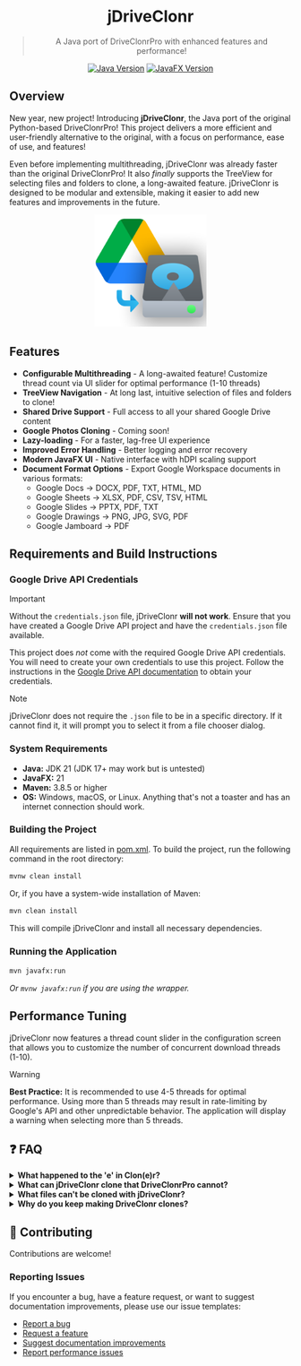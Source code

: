 <div align="center">

# jDriveClonr

> A Java port of DriveClonrPro with enhanced features and performance!

[![Java Version](https://img.shields.io/badge/Java-21-orange.svg)](https://www.oracle.com/java/technologies/downloads/)
[![JavaFX Version](https://img.shields.io/badge/JavaFX-21-blue.svg)](https://openjfx.io/)
</div>

## Overview

New year, new project! Introducing **jDriveClonr**, the Java port of the original Python-based DriveClonrPro! This project delivers a more efficient and user-friendly alternative to the original, with a focus on performance, ease of use, and features!

Even before implementing multithreading, jDriveClonr was already faster than the original DriveClonrPro! It also _finally_ supports the TreeView for selecting files and folders to clone, a long-awaited feature. jDriveClonr is designed to be modular and extensible, making it easier to add new features and improvements in the future.

<div align="center">
<img src="src/main/resources/DriveClonrLogo.png" alt="jDriveClonr Logo" width="200"/>
</div>

## Features

- **Configurable Multithreading** - A long-awaited feature! Customize thread count via UI slider for optimal performance (1-10 threads)
- **TreeView Navigation** - At long last, intuitive selection of files and folders to clone! 
- **Shared Drive Support** - Full access to all your shared Google Drive content
- **Google Photos Cloning** - Coming soon!
- **Lazy-loading** - For a faster, lag-free UI experience
- **Improved Error Handling** - Better logging and error recovery
- **Modern JavaFX UI** - Native interface with hDPI scaling support
- **Document Format Options** - Export Google Workspace documents in various formats:
  - Google Docs → DOCX, PDF, TXT, HTML, MD
  - Google Sheets → XLSX, PDF, CSV, TSV, HTML
  - Google Slides → PPTX, PDF, TXT
  - Google Drawings → PNG, JPG, SVG, PDF
  - Google Jamboard → PDF

## Requirements and Build Instructions

### Google Drive API Credentials

> [!IMPORTANT]
> Without the `credentials.json` file, jDriveClonr **will not work**. Ensure that you have created a Google Drive API project and have the `credentials.json` file available.

This project does *not* come with the required Google Drive API credentials. You will need to create your own credentials to use this project.
Follow the instructions in the [Google Drive API documentation](https://developers.google.com/drive/api/v3/quickstart/java) to obtain your credentials.

> [!NOTE]
> jDriveClonr does not require the `.json` file to be in a specific directory. If it cannot find it, it will prompt you to select
> it from a file chooser dialog.

### System Requirements

- **Java:** JDK 21 (JDK 17+ may work but is untested)
- **JavaFX:** 21
- **Maven:** 3.8.5 or higher
- **OS:** Windows, macOS, or Linux. Anything that's not a toaster and has an internet connection should work.

### Building the Project

All requirements are listed in [pom.xml](pom.xml). To build the project, run the following command in the root directory:

```bash
mvnw clean install
```

Or, if you have a system-wide installation of Maven:

```bash
mvn clean install
```

This will compile jDriveClonr and install all necessary dependencies.

### Running the Application

```bash
mvn javafx:run
```

*Or `mvnw javafx:run` if you are using the wrapper.*

## Performance Tuning

jDriveClonr now features a thread count slider in the configuration screen that allows you to customize the number of concurrent download threads (1-10).

> [!WARNING]
> **Best Practice:** It is recommended to use 4-5 threads for optimal performance. Using more than 5 threads may result in rate-limiting by Google's API and other unpredictable behavior. The application will display a warning when selecting more than 5 threads.

## ❓ FAQ

<details>
<summary><b>What happened to the 'e' in Clon(e)r?</b></summary>
<p>`Clonr` looks cooler than `Cloner`. 'Nuff said.</p>
</details>

<details>
<summary><b>What can jDriveClonr clone that DriveClonrPro cannot?</b></summary>
<p>jDriveClonr shares a superset of features with DriveClonrPro. They both maintain the same base cloning abilities, 
including Google Workspace exporting, but jDriveClonr has additional features that are not present in DriveClonrPro:</p>

- 📁 jDriveClonr has a functional, lazily loaded TreeView for pruning and selecting files and folders to clone
- 🔄 jDriveClonr supports Shared Drives, which are not supported in DriveClonrPro
- 🔐 jDriveClonr fixes the issue of DriveClonrPro being unable to access certain shared files and folders
- ⚡ jDriveClonr is configurable multi-threaded, which allows for faster cloning
- 🖼️ jDriveClonr will support Google Photos cloning (coming soon)
- 💻 jDriveClonr uses JavaFX for the UI rather than Tkinter, providing a more modern UI with hDPI scaling support

</details>

<details>
<summary><b>What files can't be cloned with jDriveClonr?</b></summary>

Currently, jDriveClonr cannot clone:
- Google Forms
- Google Sites
- Google Maps/My Maps
- Google Keep
- File shortcuts

These files will likely never be supported due to the limitations of the Google Drive API, however we are actively looking into ways around this.

</details>

<details>
<summary><b>Why do you keep making DriveClonr clones?</b></summary>
<p>I do not know. If you have any recommendations for good rehab facilities, please let me know.</p>
</details>

## 🤝 Contributing

Contributions are welcome! <!-- Coming soon: Please see our [CONTRIBUTING.md](CONTRIBUTING.md) file for details on how to contribute to the project and our [TESTING.md](TESTING.md) file for testing guidelines. -->

### Reporting Issues

If you encounter a bug, have a feature request, or want to suggest documentation improvements, please use our issue templates:

- [Report a bug](https://github.com/username/jDriveClonr/issues/new?template=bug_report.md)
- [Request a feature](https://github.com/username/jDriveClonr/issues/new?template=feature_request.md)
- [Suggest documentation improvements](https://github.com/username/jDriveClonr/issues/new?template=documentation.md)
- [Report performance issues](https://github.com/username/jDriveClonr/issues/new?template=performance.md)
